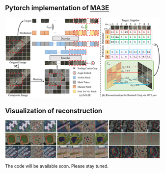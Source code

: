 ## Pytorch implementation of [MA3E](https://arxiv.org/abs/2408.01946)

![image](https://github.com/benesakitam/MA3E/blob/main/figs/pipeline.jpg)

## Visualization of reconstruction

![image](https://github.com/benesakitam/MA3E/blob/main/figs/vis.jpg)

The code will be available soon. Please stay tuned.
